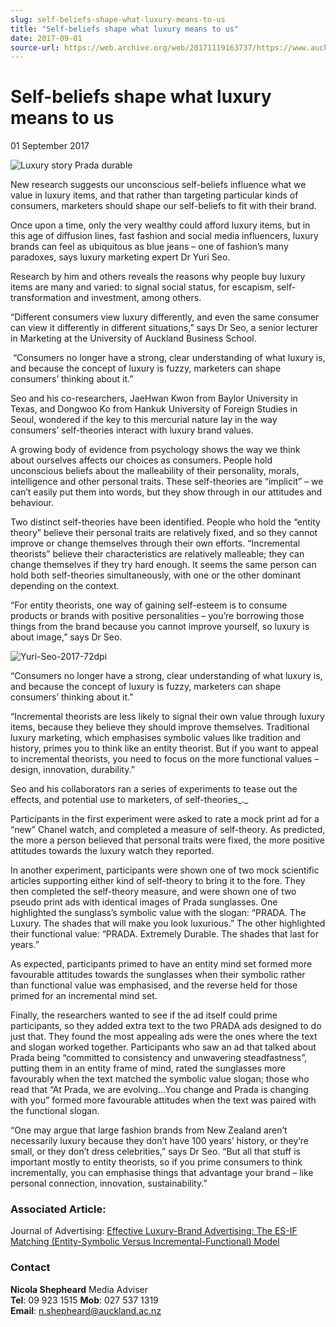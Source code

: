 ```yaml
---
slug: self-beliefs-shape-what-luxury-means-to-us
title: "Self-beliefs shape what luxury means to us"
date: 2017-09-01
source-url: https://web.archive.org/web/20171119163737/https://www.auckland.ac.nz/en/about/news-events-and-notices/news/news-2017/09/self-beliefs-shape-what-luxury-means-to-us.html
---
```

Self-beliefs shape what luxury means to us
==========================================

01 September 2017

![Luxury story Prada durable](https://www.auckland.ac.nz/en/about/news-events-and-notices/news/news-2017/09/self-beliefs-shape-what-luxury-means-to-us/_jcr_content/par/textimage/image.img.png/1504477719854.png "Luxury story Prada durable")

New research suggests our unconscious self-beliefs influence what we value in luxury items, and that rather than targeting particular kinds of consumers, marketers should shape our self-beliefs to fit with their brand.

Once upon a time, only the very wealthy could afford luxury items, but in this age of diffusion lines, fast fashion and social media influencers, luxury brands can feel as ubiquitous as blue jeans – one of fashion’s many paradoxes, says luxury marketing expert Dr Yuri Seo.

Research by him and others reveals the reasons why people buy luxury items are many and varied: to signal social status, for escapism, self-transformation and investment, among others.

“Different consumers view luxury differently, and even the same consumer can view it differently in different situations,” says Dr Seo, a senior lecturer in Marketing at the University of Auckland Business School.

 “Consumers no longer have a strong, clear understanding of what luxury is, and because the concept of luxury is fuzzy, marketers can shape consumers’ thinking about it.”

Seo and his co-researchers, JaeHwan Kwon from Baylor University in Texas, and Dongwoo Ko from Hankuk University of Foreign Studies in Seoul, wondered if the key to this mercurial nature lay in the way consumers’ self-theories interact with luxury brand values.

A growing body of evidence from psychology shows the way we think about ourselves affects our choices as consumers. People hold unconscious beliefs about the malleability of their personality, morals, intelligence and other personal traits. These self-theories are “implicit” – we can’t easily put them into words, but they show through in our attitudes and behaviour.

Two distinct self-theories have been identified. People who hold the “entity theory” believe their personal traits are relatively fixed, and so they cannot improve or change themselves through their own efforts. “Incremental theorists” believe their characteristics are relatively malleable; they can change themselves if they try hard enough. It seems the same person can hold both self-theories simultaneously, with one or the other dominant depending on the context.

“For entity theorists, one way of gaining self-esteem is to consume products or brands with positive personalities – you’re borrowing those things from the brand because you cannot improve yourself, so luxury is about image,” says Dr Seo.

![Yuri-Seo-2017-72dpi](https://www.auckland.ac.nz/en/about/news-events-and-notices/news/news-2017/09/self-beliefs-shape-what-luxury-means-to-us/_jcr_content/par/textimage_0/image.img.jpg/1504477728548.jpg "Yuri-Seo-2017-72dpi")

“Consumers no longer have a strong, clear understanding of what luxury is, and because the concept of luxury is fuzzy, marketers can shape consumers’ thinking about it.”

“Incremental theorists are less likely to signal their own value through luxury items, because they believe they should improve themselves. Traditional luxury marketing, which emphasises symbolic values like tradition and history, primes you to think like an entity theorist. But if you want to appeal to incremental theorists, you need to focus on the more functional values – design, innovation, durability.”

Seo and his collaborators ran a series of experiments to tease out the effects, and potential use to marketers, of self-theories_._

Participants in the first experiment were asked to rate a mock print ad for a “new” Chanel watch, and completed a measure of self-theory. As predicted, the more a person believed that personal traits were fixed, the more positive attitudes towards the luxury watch they reported.

In another experiment, participants were shown one of two mock scientific articles supporting either kind of self-theory to bring it to the fore. They then completed the self-theory measure, and were shown one of two pseudo print ads with identical images of Prada sunglasses. One highlighted the sunglass’s symbolic value with the slogan: “PRADA. The Luxury. The shades that will make you look luxurious.” The other highlighted their functional value: “PRADA. Extremely Durable. The shades that last for years.”

As expected, participants primed to have an entity mind set formed more favourable attitudes towards the sunglasses when their symbolic rather than functional value was emphasised, and the reverse held for those primed for an incremental mind set.

Finally, the researchers wanted to see if the ad itself could prime participants, so they added extra text to the two PRADA ads designed to do just that. They found the most appealing ads were the ones where the text and slogan worked together. Participants who saw an ad that talked about Prada being “committed to consistency and unwavering steadfastness”, putting them in an entity frame of mind, rated the sunglasses more favourably when the text matched the symbolic value slogan; those who read that “At Prada, we are evolving…You change and Prada is changing with you” formed more favourable attitudes when the text was paired with the functional slogan.

“One may argue that large fashion brands from New Zealand aren’t necessarily luxury because they don’t have 100 years’ history, or they’re small, or they don’t dress celebrities,” says Dr Seo. “But all that stuff is important mostly to entity theorists, so if you prime consumers to think incrementally, you can emphasise things that advantage your brand – like personal connection, innovation, sustainability.”

### **Associated Article:**

Journal of Advertising: [Effective Luxury-Brand Advertising: The ES-IF Matching (Entity-Symbolic Versus Incremental-Functional) Model](http://www.tandfonline.com/doi/abs/10.1080/00913367.2016.1226995)

### **Contact**

**Nicola Shepheard** Media Adviser  
**Tel**: 09 923 1515 **Mob**: 027 537 1319  
**Email**: n.shepheard@auckland.ac.nz